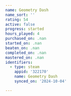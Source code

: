 ```yaml
---
name: Geometry Dash
name_sort: ''
rating: 54
active: false
progress: started
hours_played: 4
purchased_on: .nan
started_on: .nan
beaten_on: .nan
completed_on: .nan
mastered_on: .nan
identifiers:
  - type: steam
    appid: '322170'
    name: Geometry Dash
    synced_on: '2024-10-04'

---
```

